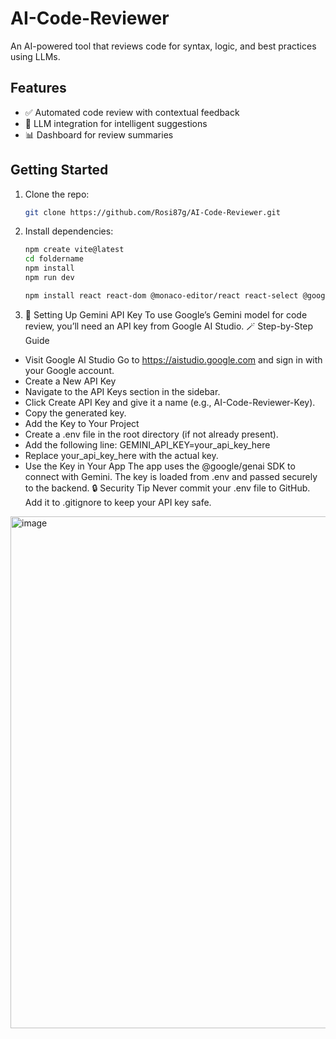 # AI-Code-Reviewer

An AI-powered tool that reviews code for syntax, logic, and best practices using LLMs.

## Features
- ✅ Automated code review with contextual feedback
- 🧠 LLM integration for intelligent suggestions
- 📊 Dashboard for review summaries

## Getting Started
1. Clone the repo:
   ```bash
   git clone https://github.com/Rosi87g/AI-Code-Reviewer.git

2. Install dependencies:
   ```bash
   npm create vite@latest
   cd foldername
   npm install
   npm run dev
   
   npm install react react-dom @monaco-editor/react react-select @google/genai react-markdown react-spinners lucide-react

   
3. 🔐 Setting Up Gemini API Key
To use Google’s Gemini model for code review, you’ll need an API key from Google AI Studio.
🪄 Step-by-Step Guide
- Visit Google AI Studio
Go to https://aistudio.google.com and sign in with your Google account.
- Create a New API Key
- Navigate to the API Keys section in the sidebar.
- Click Create API Key and give it a name (e.g., AI-Code-Reviewer-Key).
- Copy the generated key.
- Add the Key to Your Project
- Create a .env file in the root directory (if not already present).
- Add the following line:
GEMINI_API_KEY=your_api_key_here
- Replace your_api_key_here with the actual key.
- Use the Key in Your App
The app uses the @google/genai SDK to connect with Gemini. The key is loaded from .env and passed securely to the backend.
🔒 Security Tip
Never commit your .env file to GitHub. Add it to .gitignore to keep your API key safe.

<img width="1890" height="819" alt="image" src="https://github.com/user-attachments/assets/4a8783b8-7e66-43da-89e2-8c8fe17fd357" />


   
   
